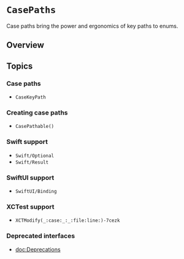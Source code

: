 # ``CasePaths``

Case paths bring the power and ergonomics of key paths to enums.

## Overview

<!-- TODO: Copy over README -->

## Topics

### Case paths

- ``CaseKeyPath``

### Creating case paths

- ``CasePathable()``

### Swift support

- ``Swift/Optional``
- ``Swift/Result``

### SwiftUI support

- ``SwiftUI/Binding``

### XCTest support

- ``XCTModify(_:case:_:_:file:line:)-7cezk``

### Deprecated interfaces

- <doc:Deprecations>

